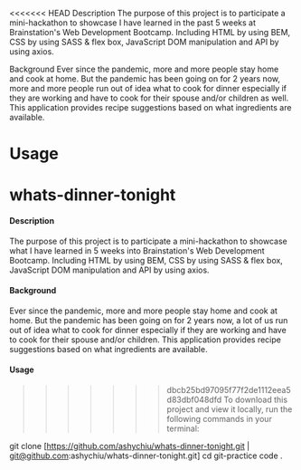<<<<<<< HEAD
Description
The purpose of this project is to participate a mini-hackathon to showcase I have learned in the past 5 weeks at Brainstation's Web Development Bootcamp. Including HTML by using BEM, CSS by using SASS & flex box, JavaScript DOM manipulation and API by using axios.

Background
Ever since the pandemic, more and more people stay home and cook at home. But the pandemic has been going on for 2 years now, more and more people run out of idea what to cook for dinner especially if they are working and have to cook for their spouse and/or children as well. This application provides recipe suggestions based on what ingredients are available.

Usage
=======
# whats-dinner-tonight

#### Description ####
The purpose of this project is to participate a mini-hackathon to showcase what I have learned in 5 weeks into Brainstation's Web Development Bootcamp. 
Including HTML by using BEM, CSS by using SASS & flex box, JavaScript DOM manipulation and API by using axios.

#### Background ####
Ever since the pandemic, more and more people stay home and cook at home. But the pandemic has been going on for 2 years now, a lot of us run out of idea what to cook for dinner especially if they are working and have to cook for their spouse and/or children. This application provides recipe suggestions based on what ingredients are available.

#### Usage ####
>>>>>>> dbcb25bd97095f77f2de1112eea5d83dbf048dfd
To download this project and view it locally, run the following commands in your terminal:

git clone [https://github.com/ashychiu/whats-dinner-tonight.git | git@github.com:ashychiu/whats-dinner-tonight.git]
cd git-practice
code .
